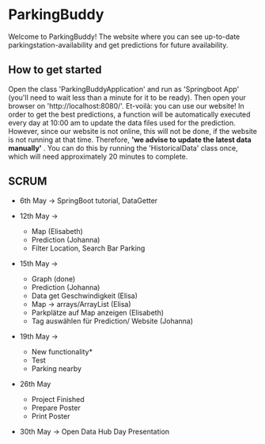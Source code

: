 # ParkingBuddy
Welcome to ParkingBuddy! The website where you can see up-to-date parkingstation-availability and get predictions for future availability.

## How to get started
Open the class 'ParkingBuddyApplication' and run as 'Springboot App' (you'll need to wait less than a minute for it to be ready). Then open your browser on 'http://localhost:8080/'. Et-voilà: you can use our website!
In order to get the best predictions, a function will be automatically executed every day at 10:00 am to update the data files used for the prediction. However, since our website is not online, this will not be done, if the website is not running at that time. Therefore, **'we advise to update the latest data manually'** . You can do this by running the 'HistoricalData' class once, which will need approximately 20 minutes to complete.

## SCRUM
- 6th May -> SpringBoot tutorial, DataGetter

- 12th May -> 
  - Map (Elisabeth)
  - Prediction (Johanna)
  - Filter Location, Search Bar Parking

- 15th May ->
  - Graph (done)
  - Prediction (Johanna)
  - Data get Geschwindigkeit (Elisa)
  - Map -> arrays/ArrayList (Elisa)
  - Parkplätze auf Map anzeigen (Elisabeth)
  - Tag auswählen für Prediction/ Website (Johanna)

- 19th May ->
  - New functionality*
  - Test
  - Parking nearby 

- 26th May
  - Project Finished
  - Prepare Poster
  - Print Poster



- 30th May -> Open Data Hub Day Presentation
